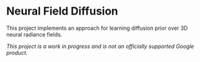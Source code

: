 # Neural Field Diffusion

This project implements an approach for learning diffusion prior over 3D neural radiance fields.

*This project is a work in progress and is not an officially supported Google product.*
